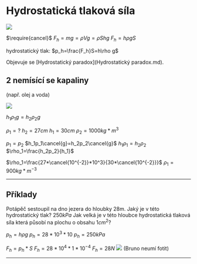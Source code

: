 # Hydrostatická tlaková síla
![](Pasted%20image%2020221004125503.png)

$\require{cancel}$
$F_h=mg=\rho Vg=\rho Shg$
$F_h=h\rho gS$

hydrostatický tlak: $p_h=\frac{F_h}S=h\rho g$

Objevuje se [Hydrostatický paradox](Hydrostatický paradox.md).

## 2 nemísící se kapaliny

(např. olej a voda)

![](Pasted%20image%2020221004131119.png)

$h_1\rho_1g=h_2\rho_2g$


$\rho_1=?$
$h_2=27cm$
$h_1=30cm$
$\rho_2=1000kg*m^3$

$p_1=p_2$
$h_1p_1\cancel{g}=h_2p_2\cancel{g}$ 
$h_1\rho_1=h_2\rho_2$
$\rho_1=\frac{h_2p_2}{h_1}$

$\rho_1=\frac{27*\cancel{10^{-2}}*10^3}{30*\cancel{10^{-2}}}$
$\rho_1=900kg*m^{-3}$



---

## Příklady

Potápěč sestoupil na dno jezera do hloubky 28m.
Jaký je v této hydrostatický tlak? $250kPa$
Jak velká je v této hloubce hydrostatická tlaková síla která působí na plochu o obsahu $1cm^2$?

$p_h=h\rho g$
$p_h=28*10^3*10$
$p_h=250kPa$

$F_h=p_h*S$
$F_h=28*10^4*1*10^{-4}$
$F_h=28N$
![](Pasted%20image%2020221004130107.png)
(Bruno neumí fotit)

----

